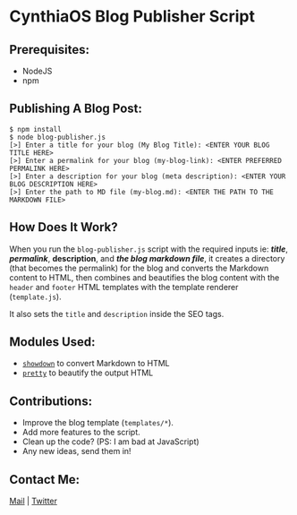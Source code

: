 # CynthiaOS Blog Publisher Script

## Prerequisites:
- NodeJS
- npm

## Publishing A Blog Post:

    $ npm install
    $ node blog-publisher.js
    [>] Enter a title for your blog (My Blog Title): <ENTER YOUR BLOG TITLE HERE>
    [>] Enter a permalink for your blog (my-blog-link): <ENTER PREFERRED PERMALINK HERE>
    [>] Enter a description for your blog (meta description): <ENTER YOUR BLOG DESCRIPTION HERE>
    [>] Enter the path to MD file (my-blog.md): <ENTER THE PATH TO THE MARKDOWN FILE>

## How Does It Work?

When you run the `blog-publisher.js` script with the required inputs ie: _**title**_, _**permalink**_, **description**, and _**the blog markdown file**_, it creates a directory (that becomes the permalink) for the blog and converts the Markdown content to HTML, then combines and beautifies the blog content with the `header` and `footer` HTML templates with the template renderer (`template.js`).

It also sets the `title` and `description` inside the SEO tags.

## Modules Used:

- [`showdown`](https://github.com/showdownjs/showdown) to convert Markdown to HTML
- [`pretty`](https://github.com/jonschlinkert/pretty) to beautify the output HTML

## Contributions:

- Improve the blog template (`templates/*`).
- Add more features to the script.
- Clean up the code? (PS: I am bad at JavaScript)
- Any new ideas, send them in!

## Contact Me:

[Mail](mailto:cynthiaos@mufeedvh.com) | [Twitter](https://twitter.com/mufeedvh)
